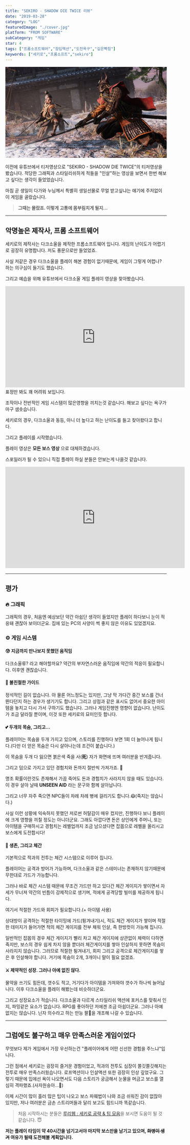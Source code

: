 ```yaml
---
title: "SEKIRO - SHADOW DIE TWICE 리뷰"
date: "2019-03-28"
category: "LOG"
featuredImage: "./cover.jpg"
platform: "FROM SOFTWARE"
subCategory: "게임"
star: 4
tags: ["프롬소프트웨어","잠입액션","도전욕구","깊은빡침"]
keywords: ["세키로","프롬소프트","sekiro"]
---
```


![커버](./cover.jpg)

이전에 유튜브에서 티저영상으로 "SEKIRO - SHADOW DIE TWICE"의 티저영상을 봤습니다. 적당한 그래픽과 스타일리쉬하게 적들을 "인살"하는 영상을 보면서 한번 해보고 싶다는 생각이 들었었습니다.

마침 곧 생일이 다가와 누님께서 특별히 생일선물로 무얼 받고싶냐는 얘기에 주저없이 이 게임을 골랐습니다.

>__그때는 몰랐죠. 이렇게 고통에 몸부림치게 될지...__

- - -

## 악명높은 제작사, 프롬 소프트웨어

세키로의 제작사는 다크소울을 제작한 프롬소프트웨어 입니다. 게임의 난이도가 어렵기로 굉장히 유명합니다. 저도 풍문으로만 들었었죠.

사실 저같은 경우 다크소울을 플레이 해본 경험이 없기때문에, 게임이 그렇게 어렵나? 하는 의구심이 들기도 했습니다.

그리고 예습을 위해 유튜브에서 다크소울 게임 플레이 영상을 찾아봤습니다.

<iframe width="560" height="315" src="https://www.youtube.com/embed/XiSF2gM5pRs" frameborder="0" allow="accelerometer; autoplay; encrypted-media; gyroscope; picture-in-picture" allowfullscreen></iframe>

<br>
표정만 봐도 꽤 어려워 보입니다.

조작이나 전반적인 게임 시스템이 많은영향을 끼치는것 같습니다. 해보고 싶다는 욕구가 마구 샘솟습니다.

세키로의 경우, 다크소울과 동등, 아니 더 높다고 하는 난이도를 들고 찾아왔다고 합니다.

그리고 플레이를 시작했습니다.

플레이 영상은 __모든 보스 영상__ 으로 대체하겠습니다.

스포일러가 될 수 있으니 직접 플레이 하실 분들은 안보는게 나을것 같습니다.

<iframe width="560" height="315" src="https://www.youtube.com/embed/y_0q7U4lC5g" frameborder="0" allow="accelerometer; autoplay; encrypted-media; gyroscope; picture-in-picture" allowfullscreen></iframe>

<br>

- - -

## 평가

### 🔥 그래픽

그래픽의 경우, 처음엔 예상보단 약간 아쉽단 생각이 들었지만 플레이 하다보니 눈이 적응돼 괜찮아 보이더군요. 집에 있는 PC의 사양이 썩 좋지 않은 이유도 있었겠지요.

### ⚙ 게임 시스템

#### 😰 지금까지 만나보지 못했던 움직임

다크소울류? 라고 해야할까요? 약간의 부자연스러운 움직임에 약간의 적응이 필요합니다. 이후엔 괜찮습니다.

#### 🤔 불친절한 가이드

정석적인 길이 없습니다. 아 물론 어느정도는 있지만, 그냥 막 가다간 중간 보스를 건너 뛴다던지 하는 경우가 생기기도 합니다. 그리고 상점과 같은 표시도 없어서 중요한 아이템을 놓치고 다시 가서 구하기도 했습니다. 그러나 게임진행엔 영향이 없습니다. 난이도가 조금 달라질 뿐이며, 이것 또한 세키로의 묘미인듯 합니다.

#### 💕 두개의 목숨, 그리고...

플레이어는 목숨을 두개 가지고 있으며, 스토리를 진행하다 보면 1회 더 늘어나게 됩니다.(다만 더 얻은 목숨은 다시 살아나는데 조건이 붙습니다.)

이 목숨을 두개 다 잃으면 붉은색 죽을 사(__死__) 자가 화면에 뜨며 여러분을 반겨줍니다.

그리고 덤으로 가지고 있던 경험치와 돈까지 절반씩 가져가죠. 💸

명조 확률이란것도 존재해서 가끔 죽어도 돈과 경험치가 사라지지 않을 때도 있습니다. 이 경우 살아 날때 __UNSEEN AID__ 라는 문구와 함께 살아납니다.

그리고 너무 자주 죽으면 NPC들이 차례 차례 병에 걸리기도 합니다.😷(죽지는 않습니다.)

사실 이런 상황에 익숙하지 못했던 저로썬 허탈감이 매우 컸지만, 진행하다 보니 플레이에 크게 영향을 끼칠 정도는 아니더군요. 그래도 아깝다면 돈은 상인에게 주머니, 또는 아이템을 구매하시고 경험치는 레벨업까지 조금 남으셨다면 잡몹으로 레벨을 올리시고 보스에게 도전합시다!

#### 🤺 생존, 그리고 체간

기본적으로 적과의 전투는 체간 시스템으로 이루어 집니다.

플레이어는 공격과 방어가 가능하며, 다크소울과 같은 스테미너는 존재하지 않기때문에 무한대로 가드가 가능합니다.

그러나 바로 체간 시스템 때문에 무조건 가드만 하고 있다간 체간 게이지가 쌓이면서 자세가 무너져 약간의 빈틈이 강제적으로 생기며, 적에게 공격당할 빌미를 제공하게 됩니다.

여기서 적절한 가드와 회피가 필요합니다.(+ 아이템 사용)

상대방이 공격하는 적절한 타이밍에 가드(튕겨내기)시, 적도 체간 게이지가 쌓이며 적절한 데미지가 들어가면 적의 체간 게이지를 전부 채워 인살, 즉 한방컷이 가능해 집니다.

일반적인 잡몹의 경우 체간 게이지가 빨리 차고 체간 게이지에 상관없이 체력이 다하면 죽지만, 보스의 경우 쉽게 차지 않을 뿐더러 체간게이지를 쌓아 인살하지 못하면 목숨이 사라지지 않습니다. 그러므로 적절한 튕겨내기, 회피 그리고 공격으로 체간게이지를 쌓은 후 인살해야 합니다. 거기에 목숨이 2개, 3개이니 말이 필요 없겠죠.

#### ⚔ 제약적인 성장. 그러나 아예 없진 않다.

물약을 쓰기도 힘든데, 갯수도 적고, 거기다가 아이템을 가져와야 갯수가 하나씩 늘어납니다. 이후 다크소울을 플레이 해봤는데 비슷하더군요.

그리고 성장요소가 적습니다. 다크소울과 다르게 스타일리쉬 액션에 포커스를 맞춰서 인지, 파밍같은 요소가 없습니다. RPG를 좋아하던 저에겐 조금 아쉽더군요. 그러나 아예 없지는 않습니다. 닌자 의수라고 하는 만능 팔💪을 개조해 나갈 수 있습니다.

- - -

## 그럼에도 불구하고 매우 만족스러운 게임이었다

무엇보다 제가 게임에서 가장 우선하는건 "플레이어에게 어떤 신선한 경험을 주느냐"입니다.

그런 점에서 세키로는 굉장히 즐거운 경험이었고, 적과의 전투도 심장이 쫄깃쫄깃해지는 전투로 매우 만족스러웠습니다. 로프액션이나 인살액션 또한 굉장히 인상 깊었구요. 그렇기 때문에 입에선 욕이 나오면서도 다음 스토리가 궁금해서 눈물을 머금고 보스를 열심히 격파했죠.(사자원숭아...🦍)

이제 시간이 많이 흘러 많은 팁이 나오고 보스 파훼법이 나와 조금 쉬워진 감이 없잖아 있지만, 저나 여러분은 금손 스트리머들과 달리 보고도 힘드니까 똑같습니다.

> 처음 시작하시는 분들은 [루리웹 : 세키로 공략 & 팁 모음](https://bbs.ruliweb.com/game/84765/board/read/5850?search_type=subject&search_key=%EC%98%AC%EB%B9%BC%EB%AF%B8)을 보시면 도움이 될 것 같습니다. 😇

__저는 플레이 타임이 약 40시간을 넘기고서야 마지막 보스만을 남기고 있으며, ~~화병이 생겨~~ 여유가 될때 도전해볼 계획입니다.__

